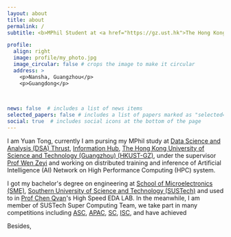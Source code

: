 ```yaml
---
layout: about
title: about
permalink: /
subtitle: <b>MPhil Student at <a href="https://gz.ust.hk">The Hong Kong University of Science and Technology (Guangzhou)</a></b>

profile:
  align: right
  image: profile/my_photo.jpg
  image_circular: false # crops the image to make it circular
  address: >
    <p>Nansha, Guangzhou</p>
    <p>Guangdong</p>
    
    

news: false  # includes a list of news items
selected_papers: false # includes a list of papers marked as "selected={true}"
social: true  # includes social icons at the bottom of the page
---
```


<!-- A brief introduction about myself -->
<!-- Current -->
I am Yuan Tong, currently I am pursing my MPhil study at [Data Science and Analysis (DSA) Thrust](https://infh.hkust-gz.edu.cn/en/academics/dsa), [Information Hub](https://infh.hkust-gz.edu.cn/en), [The Hong Kong University of Science and Technology (Guangzhou) (HKUST-GZ)](https://gz.ust.hk), under the supervisor [Prof Wen Zeyi](https://facultyprofiles.hkust-gz.edu.cn/faculty-personal-page?id=2217) and working on distributed training and inference of Artificial Intelligence (AI) Network on High Performance Computing (HPC) system.
<!-- Past -->
I got my bachelor's degree on engineering at [School of Microelectronics (SME)](https://sme.sustech.edu.cn), [Southern University of Science and Technology (SUSTech)](https://sustech.edu.cn) and used to in [Prof Chen Qvan]()'s High Speed EDA LAB. In the meanwhile, I am member of SUSTech Super Computing Team, we take part in many competitions including [ASC](), [APAC](), [SC](), [ISC](), and have achieved 
<!-- Besides -->
Besides, 

<!-- Write your biography here. Tell the world about yourself. Link to your favorite [subreddit](http://reddit.com). You can put a picture in, too. The code is already in, just name your picture `prof_pic.jpg` and put it in the `img/` folder.

Put your address / P.O. box / other info right below your picture. You can also disable any these elements by editing `profile` property of the YAML header of your `_pages/about.md`. Edit `_bibliography/papers.bib` and Jekyll will render your [publications page](/al-folio/publications/) automatically.

Link to your social media connections, too. This theme is set up to use [Font Awesome icons](http://fortawesome.github.io/Font-Awesome/) and [Academicons](https://jpswalsh.github.io/academicons/), like the ones below. Add your Facebook, Twitter, LinkedIn, Google Scholar, or just disable all of them. -->
